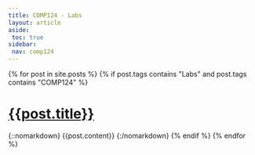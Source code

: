 ```yaml
---
title: COMP124 - Labs
layout: article
aside:
 toc: true
sidebar:
 nav: comp124
---
```

{% for post in site.posts %}
{% if post.tags contains "Labs" and post.tags contains "COMP124" %}
# [{{post.title}}]({{site.baseurl}}{{post.url}})
{::nomarkdown}
{{post.content}}
{:/nomarkdown}
{% endif %}
{% endfor %}
